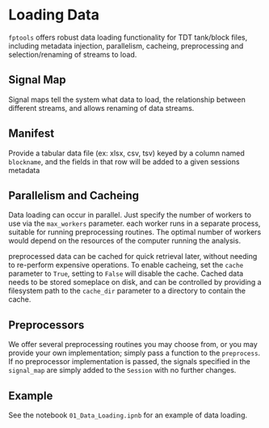 # Loading Data
`fptools` offers robust data loading functionality for TDT tank/block files, including metadata injection, parallelism, cacheing, preprocessing and selection/renaming of streams to load.

## Signal Map
Signal maps tell the system what data to load, the relationship between different streams, and allows renaming of data streams.

## Manifest
Provide a tabular data file (ex: xlsx, csv, tsv) keyed by a column named `blockname`, and the fields in that row will be added to a given sessions metadata

## Parallelism and Cacheing
Data loading can occur in parallel. Just specify the number of workers to use via the `max_workers` parameter. each worker runs in a separate process, suitable for running preprocessing routines. The optimal number of workers would depend on the resources of the computer running the analysis.

preprocessed data can be cached for quick retrieval later, without needing to re-perform expensive operations. To enable cacheing, set the `cache` parameter to `True`, setting to `False` will disable the cache. Cached data needs to be stored someplace on disk, and can be controlled by providing a filesystem path to the `cache_dir` parameter to a directory to contain the cache.

## Preprocessors
We offer several preprocessing routines you may choose from, or you may provide your own implementation; simply pass a function to the `preprocess`. If no preprocessor implementation is passed, the signals specified in the `signal_map` are simply added to the `Session` with no further changes.

## Example
See the notebook `01_Data_Loading.ipnb` for an example of data loading.
